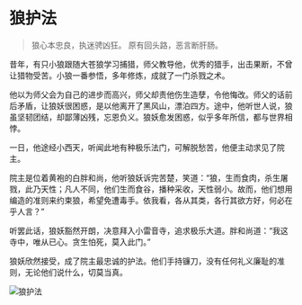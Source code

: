 # 狼护法

> 狼心本忠良，执迷骋凶狂。
> 原有回头路，恶言断肝肠。

昔年，有只小狼跟随大苍狼学习捕猎，师父教导他，优秀的猎手，出击果断，不曾让猎物受苦。小狼一番参悟，多年修炼，成就了一门杀戮之术。

他以为师父会为自己的进步而高兴，师父却责他伤生造孽，令他悔改。师父的话前后矛盾，让狼妖很困惑，是以他离开了黑风山，漂泊四方。途中，他听世人说，狼虽坚韧团结，却鄙薄凶残，忘恩负义。狼妖愈发困惑，似乎多年所信，都与世界相悖。

一日，他途经小西天，听闻此地有种极乐法门，可解脱愁苦，他便主动求见了院主。

院主是位着黄袍的白胖和尚，他听狼妖诉完苦楚，笑道：“狼，生而食肉，杀生屠戮，此乃天性；凡人不同，他们生而食谷，播种采收，天性弱小。故而，他们想用编造的准则来约束狼，希望免遭毒手。依我看，各从其类，各行其欲方好，何必在乎人言？”

听罢此话，狼妖豁然开朗，决意拜入小雷音寺，追求极乐大道。胖和尚道：“我这寺中，唯从已心。贪生怕死，莫入此门。”

狼妖欣然接受，成了院主最忠诚的护法。他们手持镰刀，没有任何礼义廉耻的准则，无论他们说什么，切莫当真。

![狼护法](/image-20240827011005220.png)